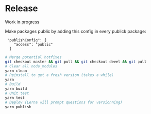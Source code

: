# Release

Work in progress

Make packages public by adding this config in every publick package:

```
 "publishConfig": {
    "access": "public"
  }
```

```sh
# Merge potential hotfixes
git checkout master && git pull && git checkout devel && git pull
# Clear all node_modules
yarn clean
# Reinstall to get a fresh version (takes a while)
yarn
# Build
yarn build
# Unit test
yarn test
# Deploy (Lerna will prompt questions for versionning)
yarn publish
```
